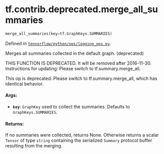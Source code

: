 <div itemscope itemtype="http://developers.google.com/ReferenceObject">
<meta itemprop="name" content="tf.contrib.deprecated.merge_all_summaries" />
</div>

# tf.contrib.deprecated.merge_all_summaries

``` python
merge_all_summaries(key=tf.GraphKeys.SUMMARIES)
```



Defined in [`tensorflow/python/ops/logging_ops.py`](https://www.tensorflow.org/code/tensorflow/python/ops/logging_ops.py).

Merges all summaries collected in the default graph. (deprecated)

THIS FUNCTION IS DEPRECATED. It will be removed after 2016-11-30.
Instructions for updating:
Please switch to tf.summary.merge_all.

This op is deprecated. Please switch to tf.summary.merge_all, which has
identical behavior.

#### Args:

* <b>`key`</b>: `GraphKey` used to collect the summaries.  Defaults to
    `GraphKeys.SUMMARIES`.


#### Returns:

  If no summaries were collected, returns None.  Otherwise returns a scalar
  `Tensor` of type `string` containing the serialized `Summary` protocol
  buffer resulting from the merging.